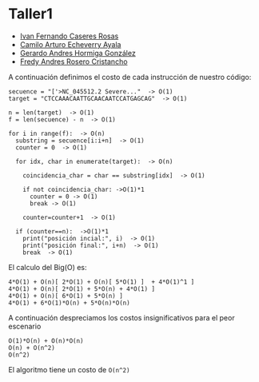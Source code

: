 # Taller1
* [Ivan Fernando Caseres Rosas ](mailto:icaseres@unal.edu.co)
* [Camilo Arturo Echeverry Ayala](mailto:cecheverry@unal.edu.co)
* [Gerardo Andres Hormiga González](mailto:gahormigag@unal.edu.co)
* [Fredy Andres Rosero Cristancho](mailto:faroseroc@unal.edu.co)

A continuación definimos el costo de cada instrucción de nuestro código:

    secuence = "['>NC_045512.2 Severe..."  -> O(1)
    target = "CTCCAAACAATTGCAACAATCCATGAGCAG"  -> O(1)
    
    n = len(target)  -> O(1)
    f = len(secuence) - n  -> O(1)

    for i in range(f):  -> O(n)
      substring = secuence[i:i+n]  -> O(1)
      counter = 0  -> O(1)
      
      for idx, char in enumerate(target):  -> O(n) 

        coincidencia_char = char == substring[idx]  -> O(1)
    
        if not coincidencia_char: ->O(1)*1
          counter = 0 -> O(1)
          break -> O(1)

        counter=counter+1  -> O(1)

      if (counter==n):  ->O(1)*1
        print("posición incial:", i)  -> O(1)
        print("posición final:", i+n)  -> O(1)
        break  -> O(1)

El calculo del Big(O) es:

    4*O(1) + O(n)[ 2*O(1) + O(n)[ 5*O(1) ]  + 4*O(1)^1 ]
    4*O(1) + O(n)[ 2*O(1) + 5*O(n) + 4*O(1) ]
    4*O(1) + O(n)[ 6*O(1) + 5*O(n) ]
    4*O(1) + 6*O(1)*O(n) + 5*O(n)*O(n)
   
A continuación despreciamos los costos insignificativos para el peor escenario

    O(1)*O(n) + O(n)*O(n)
    O(n) + O(n^2)
    O(n^2)
    
El algoritmo tiene un costo de `O(n^2)`

